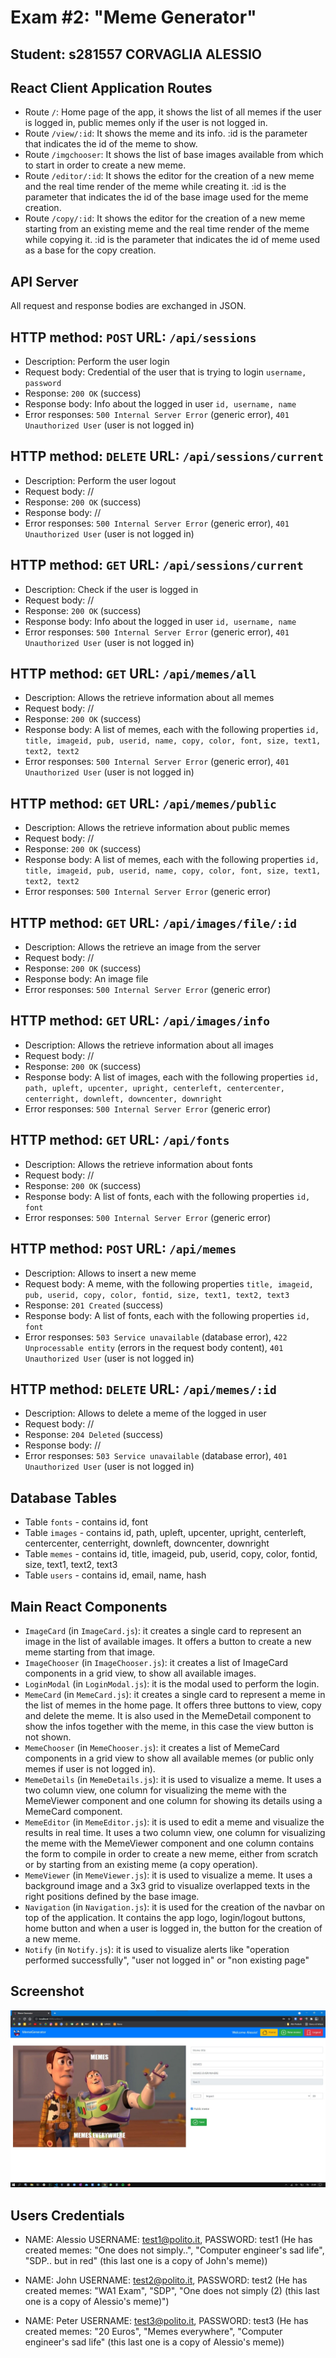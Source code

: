 # Exam #2: "Meme Generator"
## Student: s281557 CORVAGLIA ALESSIO

## React Client Application Routes

- Route `/`: Home page of the app, it shows the list of all memes if the user is logged in, public memes only if the user is not logged in.
- Route `/view/:id`: It shows the meme and its info. :id is the parameter that indicates the id of the meme to show.
- Route `/imgchooser`: It shows the list of base images available from which to start in order to create a new meme.
- Route `/editor/:id`: It shows the editor for the creation of a new meme and the real time render of the meme while creating it. :id is the parameter that indicates the id of the base image used for the meme creation.
- Route `/copy/:id`: It shows the editor for the creation of a new meme starting from an existing meme and the real time render of the meme while copying it. :id is the parameter that indicates the id of meme used as a base for the copy creation.


## API Server
All request and response bodies are exchanged in JSON.

## HTTP method: `POST`  URL: `/api/sessions`
* Description: Perform the user login
* Request body: Credential of the user that is trying to login `username, password`
* Response: `200 OK` (success)
* Response body: Info about the logged in user
  `id, username, name`
* Error responses:  `500 Internal Server Error` (generic error), `401 Unauthorized User` (user is not logged in)

## HTTP method: `DELETE`  URL: `/api/sessions/current`
* Description: Perform the user logout
* Request body: //     
* Response: `200 OK` (success)
* Response body: //
* Error responses:  `500 Internal Server Error` (generic error), `401 Unauthorized User` (user is not logged in)

## HTTP method: `GET`  URL: `/api/sessions/current`
* Description: Check if the user is logged in
* Request body: //     
* Response: `200 OK` (success)
* Response body: Info about the logged in user
  `id, username, name`
* Error responses:  `500 Internal Server Error` (generic error), `401 Unauthorized User` (user is not logged in)

## HTTP method: `GET`  URL: `/api/memes/all`
* Description: Allows the retrieve information about all memes 
* Request body: //    
* Response: `200 OK` (success)
* Response body: A list of memes, each with the following properties
  `id, title, imageid, pub, userid, name, copy, color, font, size, text1, text2, text2`
* Error responses:  `500 Internal Server Error` (generic error), `401 Unauthorized User` (user is not logged in)

## HTTP method: `GET`  URL: `/api/memes/public`
* Description: Allows the retrieve information about public memes
* Request body: //    
* Response: `200 OK` (success)
* Response body: A list of memes, each with the following properties
  `id, title, imageid, pub, userid, name, copy, color, font, size, text1, text2, text2`
* Error responses:  `500 Internal Server Error` (generic error)

## HTTP method: `GET`  URL: `/api/images/file/:id`
* Description: Allows the retrieve an image from the server
* Request body: //    
* Response: `200 OK` (success)
* Response body: An image file
* Error responses:  `500 Internal Server Error` (generic error)

## HTTP method: `GET`  URL: `/api/images/info`
* Description: Allows the retrieve information about all images
* Request body: //    
* Response: `200 OK` (success)
* Response body: A list of images, each with the following properties
  `id, path, upleft, upcenter, upright, centerleft, centercenter, centerright, downleft, downcenter, downright `
* Error responses:  `500 Internal Server Error` (generic error)

## HTTP method: `GET`  URL: `/api/fonts`
* Description: Allows the retrieve information about fonts
* Request body: //    
* Response: `200 OK` (success)
* Response body: A list of fonts, each with the following properties
  `id, font`
* Error responses:  `500 Internal Server Error` (generic error)

## HTTP method: `POST`  URL: `/api/memes`
* Description: Allows to insert a new meme
* Request body: A meme, with the following properties 
  `title, imageid, pub, userid, copy, color, fontid, size, text1, text2, text3`  
* Response: `201 Created` (success)
* Response body: A list of fonts, each with the following properties
  `id, font`
* Error responses:  `503 Service unavailable` (database error), `422 Unprocessable entity` (errors in the request body content), `401 Unauthorized User` (user is not logged in)

## HTTP method: `DELETE`  URL: `/api/memes/:id`
* Description: Allows to delete a meme of the logged in user
* Request body: //
* Response: `204 Deleted` (success)
* Response body: //
* Error responses:  `503 Service unavailable` (database error), `401 Unauthorized User` (user is not logged in)


## Database Tables

- Table `fonts` - contains id, font
- Table `images` - contains id, path, upleft, upcenter, upright, centerleft, centercenter, centerright, downleft, downcenter, downright
- Table `memes` - contains id, title, imageid, pub, userid, copy, color, fontid, size, text1, text2, text3
- Table `users` - contains id, email, name, hash


## Main React Components

- `ImageCard` (in `ImageCard.js`): it creates a single card to represent an image in the list of available images. It offers a button to create a new meme starting from that image.
- `ImageChooser` (in `ImageChooser.js`): it creates a list of ImageCard components in a grid view, to show all available images.
- `LoginModal` (in `LoginModal.js`): it is the modal used to perform the login.
- `MemeCard` (in `MemeCard.js`): it creates a single card to represent a meme in the list of memes in the home page. It offers three buttons to view, copy and delete the meme. It is also used in the MemeDetail component to show the infos together with the meme, in this case the view button is not shown.
- `MemeChooser` (in `MemeChooser.js`): it creates a list of MemeCard components in a grid view to show all available memes (or public only memes if user is not logged in).
- `MemeDetails` (in `MemeDetails.js`): it is used to visualize a meme. It uses a two column view, one column for visualizing the meme with the MemeViewer component and one column for showing its details using a MemeCard component.
- `MemeEditor` (in `MemeEditor.js`): it is used to edit a meme and visualize the results in real time. It uses a two column view, one column for visualizing the meme with the MemeViewer component and one column contains the form to compile in order to create a new meme, either from scratch or by starting from an existing meme (a copy operation).
- `MemeViewer` (in `MemeViewer.js`): it is used to visualize a meme. It uses a background image and a 3x3 grid to visualize overlapped texts in the right positions defined by the base image.
- `Navigation` (in `Navigation.js`): it is used for the creation of the navbar on top of the application. It contains the app logo, login/logout buttons, home button and when a user is logged in, the button for the creation of a new meme.
- `Notify` (in `Notify.js`): it is used to visualize alerts like "operation performed successfully", "user not logged in" or "non existing page"

## Screenshot

![Screenshot](./editor_screenshot.jpg)

## Users Credentials

- NAME: Alessio USERNAME: test1@polito.it, PASSWORD: test1 
(He has created memes: "One does not simply..", "Computer engineer's sad life", "SDP.. but in red" (this last one is a copy of John's meme))

- NAME: John USERNAME: test2@polito.it, PASSWORD: test2 
(He has created memes: "WA1 Exam", "SDP", "One does not simply (2) (this last one is a copy of Alessio's meme)")

- NAME: Peter USERNAME: test3@polito.it, PASSWORD: test3 
(He has created memes: "20 Euros", "Memes everywhere", "Computer engineer's sad life" (this last one is a copy of Alessio's meme))
